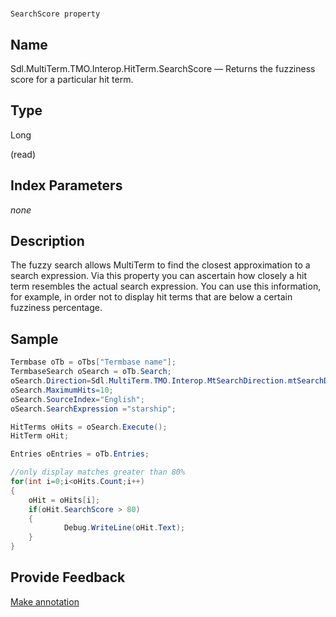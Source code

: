 

# 
    SearchScore property



## Name

Sdl.MultiTerm.TMO.Interop.HitTerm.SearchScore —          Returns the fuzziness score for a particular hit term.



## Type

Long

(read)



## Index Parameters
*none*


## Description



The fuzzy search allows MultiTerm to find the closest approximation to a search expression. Via this property you can ascertain how closely a hit term resembles the actual search expression. You can use this information, for example, in order not to display hit terms that are below a certain fuzziness percentage.



## Sample


```cs
Termbase oTb = oTbs["Termbase name"];
TermbaseSearch oSearch = oTb.Search;
oSearch.Direction=Sdl.MultiTerm.TMO.Interop.MtSearchDirection.mtSearchDown;
oSearch.MaximumHits=10;
oSearch.SourceIndex="English";
oSearch.SearchExpression ="starship";

HitTerms oHits = oSearch.Execute();
HitTerm oHit;

Entries oEntries = oTb.Entries;

//only display matches greater than 80%
for(int i=0;i<oHits.Count;i++)
{
   	oHit = oHits[i];				
   	if(oHit.SearchScore > 80)
   	{
      		Debug.WriteLine(oHit.Text);
   	}
}
```



## Provide Feedback

[Make annotation](mailto:sdk-feedback@sdl.com&amp;subject=Reference%20for%20Sdl.MultiTerm.TMO.Interop.HitTerm.SearchScore)

